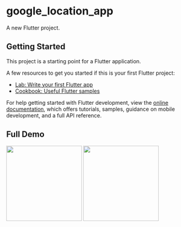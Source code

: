 # google_location_app

A new Flutter project.

## Getting Started

This project is a starting point for a Flutter application.

A few resources to get you started if this is your first Flutter project:

- [Lab: Write your first Flutter app](https://docs.flutter.dev/get-started/codelab)
- [Cookbook: Useful Flutter samples](https://docs.flutter.dev/cookbook)

For help getting started with Flutter development, view the
[online documentation](https://docs.flutter.dev/), which offers tutorials,
samples, guidance on mobile development, and a full API reference.

## Full Demo

<img src = "https://user-images.githubusercontent.com/123535768/225630747-e6d076c1-ab01-4014-9b4a-ba8a920d44b7.gif" width = "200px">   <img src = "https://user-images.githubusercontent.com/123535768/225630931-4547fd6a-5bca-4bb0-83e9-053c1eeaf0ba.gif" width = "200px">

